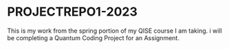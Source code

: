 # PROJECTREPO1-2023
This is my work from the spring portion of my QISE course I am taking.
i will be completing a Quantum Coding Project for an Assignment.
